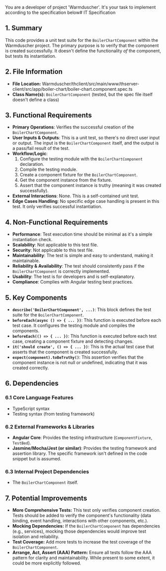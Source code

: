 You are a developer of project 'Warmduscher'. It's your task to implement according to the specification below# IT Specification

## 1. Summary

This code provides a unit test suite for the `BoilerChartComponent` within the Warmduscher project. The primary purpose is to verify that the component is created successfully.  It doesn't define the functionality *of* the component, but tests its instantiation.

## 2. File Information

- **File Location:** Warmduscher/thclient/src/main/www/thserver-client/src/app/boiler-chart/boiler-chart.component.spec.ts
- **Class Name(s):** `BoilerChartComponent` (tested, but the spec file itself doesn't define a class)

## 3. Functional Requirements

- **Primary Operations**: Verifies the successful creation of the `BoilerChartComponent`.
- **User Inputs & Outputs**: This is a unit test, so there's no direct user input or output. The input is the `BoilerChartComponent` itself, and the output is a pass/fail result of the test.
- **Workflow/Logic**: 
  1. Configure the testing module with the `BoilerChartComponent` declaration.
  2. Compile the testing module.
  3. Create a component fixture for the `BoilerChartComponent`.
  4. Get the component instance from the fixture.
  5. Assert that the component instance is truthy (meaning it was created successfully).
- **External Interactions**: None. This is a self-contained unit test.
- **Edge Cases Handling**:  No specific edge case handling is present in this test. It only verifies successful instantiation.

## 4. Non-Functional Requirements

- **Performance**:  Test execution time should be minimal as it's a simple instantiation check.
- **Scalability**: Not applicable to this test file.
- **Security**: Not applicable to this test file.
- **Maintainability**:  The test is simple and easy to understand, making it maintainable.
- **Reliability & Availability**:  The test should consistently pass if the `BoilerChartComponent` is correctly implemented.
- **Usability**: The test is for developers and is self-explanatory.
- **Compliance**:  Complies with Angular testing best practices.

## 5. Key Components

- **`describe('BoilerChartComponent', ...)`**:  This block defines the test suite for the `BoilerChartComponent`.
- **`beforeEach(async () => { ... })`**:  This function is executed before each test case. It configures the testing module and compiles the components.
- **`beforeEach(() => { ... })`**: This function is executed before each test case, creating a component fixture and detecting changes.
- **`it('should create', () => { ... })`**:  This is the actual test case that asserts that the component is created successfully.
- **`expect(component).toBeTruthy()`**: This assertion verifies that the component instance is not null or undefined, indicating that it was created correctly.

## 6. Dependencies

### 6.1 Core Language Features

- TypeScript syntax
- Testing syntax (from testing framework)

### 6.2 External Frameworks & Libraries

- **Angular Core**: Provides the testing infrastructure (`ComponentFixture`, `TestBed`).
- **Jasmine/Mocha/Jest (or similar)**:  Provides the testing framework and assertion library.  The specific framework isn't defined in the code snippet but is assumed.

### 6.3 Internal Project Dependencies

- The `BoilerChartComponent` itself.

## 7. Potential Improvements

- **More Comprehensive Tests:** This test only verifies component creation.  Tests should be added to verify the component's functionality (data binding, event handling, interactions with other components, etc.).
- **Mocking Dependencies:** If the `BoilerChartComponent` has dependencies (e.g., services), mocking those dependencies would improve test isolation and reliability.
- **Test Coverage:** Add more tests to increase the test coverage of the `BoilerChartComponent`.
- **Arrange, Act, Assert (AAA) Pattern:** Ensure all tests follow the AAA pattern for clarity and maintainability. While present to some extent, it could be more explicitly followed.